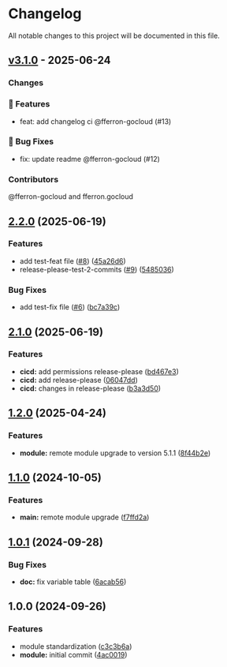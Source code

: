 # Changelog

All notable changes to this project will be documented in this file.

## [v3.1.0](https://github.com/gocloudLa/terraform-aws-first-module/compare/v2.2.0...v3.1.0) - 2025-06-24

### Changes

### 🚀 Features

- feat: add changelog ci @fferron-gocloud (#13)

### 🐛 Bug Fixes

- fix: update readme @fferron-gocloud (#12)

### Contributors

@fferron-gocloud and fferron.gocloud

## [2.2.0](https://github.com/gocloudLa/terraform-aws-first-module/compare/v2.1.0...v2.2.0) (2025-06-19)

### Features

* add test-feat file ([#8](https://github.com/gocloudLa/terraform-aws-first-module/issues/8)) ([45a26d6](https://github.com/gocloudLa/terraform-aws-first-module/commit/45a26d6ee4da21418257e3c8a3b20542b882add5))
* release-please-test-2-commits ([#9](https://github.com/gocloudLa/terraform-aws-first-module/issues/9)) ([5485036](https://github.com/gocloudLa/terraform-aws-first-module/commit/54850366d4b0fb8cb5241902df61ac81286c1377))

### Bug Fixes

* add test-fix file ([#6](https://github.com/gocloudLa/terraform-aws-first-module/issues/6)) ([bc7a39c](https://github.com/gocloudLa/terraform-aws-first-module/commit/bc7a39c7ffde272091f8400e336e8dd1fe56f78f))

## [2.1.0](https://github.com/gocloudLa/terraform-aws-first-module/compare/v2.0.0...v2.1.0) (2025-06-19)

### Features

* **cicd:** add permissions release-please ([bd467e3](https://github.com/gocloudLa/terraform-aws-first-module/commit/bd467e3c8902991be68d60f6f6ad75af169ab11e))
* **cicd:** add release-please ([06047dd](https://github.com/gocloudLa/terraform-aws-first-module/commit/06047dd7215780e9e0297219e1641deb070de4f9))
* **cicd:** changes in release-please ([b3a3d50](https://github.com/gocloudLa/terraform-aws-first-module/commit/b3a3d50e5481b8a3a94522511eea481a17e01391))

## [1.2.0](https://gitlab.com/espinlabs/gocloud/infrastructure-engine/global-modules/foundation/modules/aws/wrapper_acm/compare/v1.1.0...v1.2.0) (2025-04-24)

### Features

* **module:** remote module upgrade to version 5.1.1 ([8f44b2e](https://gitlab.com/espinlabs/gocloud/infrastructure-engine/global-modules/foundation/modules/aws/wrapper_acm/commit/8f44b2e6868aa0b72d537000c88e9cbee85e21e5))

## [1.1.0](https://gitlab.com/espinlabs/gocloud/infrastructure-engine/global-modules/foundation/modules/aws/wrapper_acm/compare/v1.0.1...v1.1.0) (2024-10-05)

### Features

* **main:** remote module upgrade ([f7ffd2a](https://gitlab.com/espinlabs/gocloud/infrastructure-engine/global-modules/foundation/modules/aws/wrapper_acm/commit/f7ffd2a2690e63d17e982e49c2c0f8efe18eafc8))

## [1.0.1](https://gitlab.com/espinlabs/gocloud/infrastructure-engine/global-modules/foundation/modules/aws/wrapper_acm/compare/v1.0.0...v1.0.1) (2024-09-28)

### Bug Fixes

* **doc:** fix variable table ([6acab56](https://gitlab.com/espinlabs/gocloud/infrastructure-engine/global-modules/foundation/modules/aws/wrapper_acm/commit/6acab56174be2f4131c5c60cb1eb56cdc2a85521))

## 1.0.0 (2024-09-26)

### Features

* module standardization ([c3c3b6a](https://gitlab.com/espinlabs/gocloud/infrastructure-engine/global-modules/foundation/modules/aws/wrapper_acm/commit/c3c3b6a5893f28c5d95522c6b2fd23092366abb2))
* **module:** initial commit ([4ac0019](https://gitlab.com/espinlabs/gocloud/infrastructure-engine/global-modules/foundation/modules/aws/wrapper_acm/commit/4ac0019e3d52d9bc4ae49cdf003a930fd77e38b6))
